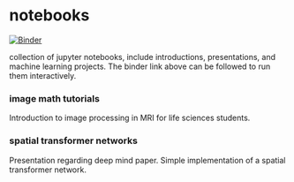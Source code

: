 # notebooks

[![Binder](https://mybinder.org/badge_logo.svg)](https://mybinder.org/v2/gh/dasturge/notebooks/master)

collection of jupyter notebooks,
include introductions, presentations, and machine learning projects.
The binder link above can be followed to run them interactively.

### image math tutorials

Introduction to image processing in MRI for life sciences students.

### spatial transformer networks

Presentation regarding deep mind paper.
Simple implementation of a spatial transformer network.

